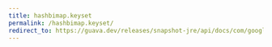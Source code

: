 ```yaml
---
title: hashbimap.keyset
permalink: /hashbimap.keyset/
redirect_to: https://guava.dev/releases/snapshot-jre/api/docs/com/google/common/collect/HashBiMap.html#keySet--
---
```

